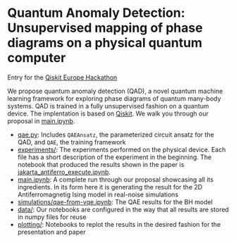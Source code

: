 # Quantum Anomaly Detection: Unsupervised mapping of phase diagrams on a physical quantum computer

Entry for the [Qiskit Europe Hackathon](https://qiskithackathoneurope.bemyapp.com/#/projects/60805383ff00f400197f84fd)

We propose quantum anomaly detection (QAD), a novel quantum machine learning framework for exploring phase diagrams of quantum many-body systems. QAD is trained in a fully unsupervised fashion on a quantum device. The implentation is based on [Qiskit](https://qiskit.org/). We walk you through our proposal in [main.ipynb](main.ipynb).

* [qae.py](qae.py): Includes `QAEAnsatz`, the parameterized circuit ansatz for the QAD, and `QAE`, the training framework
* [experiments/](experiments/): The experiments performed on the physical device. Each file has a short description of the experiment in the beginning. The notebook that produced the results shown in the paper is [jakarta_antiferro_execute.ipynb](jakarta_antiferro_execute.ipynb).
* [main.ipynb](main.ipynb): A complete run through our proposal showcasing all its ingredients. In its form here it is generating the result for the 2D Antiferromagnetig Ising model in real-noise simulations
* [simulations/qae-from-vqe.ipynb](simulations/qae-from-vqe.ipynb): The QAE results for the BH model
* [data/](data/): Our notebooks are configured in the way that all results are stored in numpy files for reuse
* [plotting/](plotting/): Notebooks to replot the results in the desired fashion for the presentation and paper
